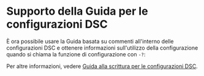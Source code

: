 # Supporto della Guida per le configurazioni DSC

È ora possibile usare la Guida basata su commenti all'interno delle configurazioni DSC e ottenere informazioni sull'utilizzo della configurazione quando si chiama la funzione di configurazione con `-?`:  

Per altre informazioni, vedere [Guida alla scrittura per le configurazioni DSC](https://msdn.microsoft.com/powershell/dsc/confighelp).

<!--HONumber=Jul16_HO1-->


